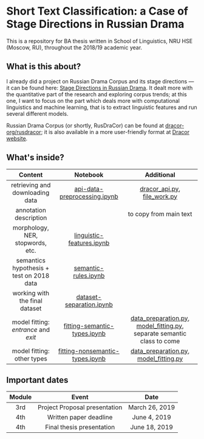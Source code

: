 # Short Text Classification: a Case of Stage Directions in Russian Drama
This is a repository for BA thesis written in School of Linguistics, NRU HSE (Moscow, RU), throughout the 2018/19 academic year. 

## What is this about?

I already did a project on Russian Drama Corpus and its stage directions — it can be found here: [Stage Directions in Russian Drama](https://github.com/creaciond/russian-drama). It dealt more with the quantitative part of the research and exploring corpus trends; at this one, I want to focus on the part which deals more with computational linguistics and machine learning, that is to extract linguistic features and run several different models.

Russian Drama Corpus (or shortly, RusDraCor) can be found at [dracor-org/rusdracor](https://github.com/dracor-org/rusdracor); it is also available in a more user-friendly format at [Dracor website](https://dracor.org/rus).

## What's inside?

|**Content**|**Notebook**|**Additional**|
|:--:|:--:|:--:|
|retrieving and downloading data|[api-data-preprocessing.ipynb](./api-data-preprocessing.ipynb)|[dracor_api.py](./dracor_api.py), [file_work.py](./file_work.py)|
|annotation description||to copy from main text|
|morphology, NER, stopwords, etc.|[linguistic-features.ipynb](./linguistic-features.ipynb)||
|semantics hypothesis + test on 2018 data|[semantic-rules.ipynb](./semantic-rules.ipynb)||
|working with the final dataset|[dataset-separation.ipynb](./dataset-separation.ipynb)||
|model fitting: _entrance_  and _exit_|[fitting-semantic-types.ipynb](./fitting-semantic-types.ipynb)|[data_preparation.py](./data_preparation.py), [model_fitting.py](./model_fitting.py), separate semantic class to come|
|model fitting: other types|[fitting-nonsemantic-types.ipynb](./fitting-nonsemantic-types.ipynb)|[data_preparation.py](./data_preparation.py), [model_fitting.py](./model_fitting.py)|


## Important dates

|**Module**|**Event**                    |**Date**             |
|:--------:|:---------------------------:|:-------------------:|
|3rd       |Project Proposal presentation|March 26, 2019|
|4th       |Written paper deadline       |June 4, 2019|
|4th       |Final thesis presentation    |June 18, 2019|
